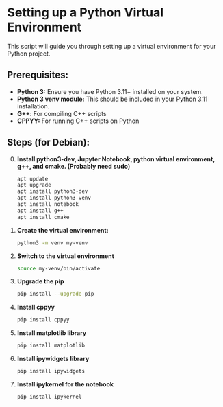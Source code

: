 # Setting up a Python Virtual Environment

This script will guide you through setting up a virtual environment for your Python project.

## Prerequisites:

* **Python 3:** Ensure you have Python 3.11+ installed on your system. 
* **Python 3 venv module:**  This should be included in your Python 3.11 installation.
* **G++**: For compiling C++ scripts
* **CPPYY:** For running C++ scripts on Python

## Steps (for Debian):

0. **Install python3-dev, Jupyter Notebook, python virtual environment, g++, and cmake. (Probably need sudo)**
    ```bash
    apt update
    apt upgrade
    apt install python3-dev
    apt install python3-venv
    apt install notebook
    apt install g++
    apt install cmake
1. **Create the virtual environment:**
   ```bash
   python3 -m venv my-venv
2. **Switch to the virtual environment**
    ```bash
    source my-venv/bin/activate
3. **Upgrade the pip**
    ```bash
    pip install --upgrade pip
4. **Install cppyy**
    ```bash
    pip install cppyy
5. **Install matplotlib library**
    ```bash
    pip install matplotlib
6. **Install ipywidgets library**
    ```bash
    pip install ipywidgets
7. **Install ipykernel for the notebook**
    ```bash
    pip install ipykernel